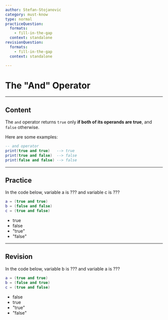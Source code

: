 ```yaml
---
author: Stefan-Stojanovic
category: must-know
type: normal
practiceQuestion:
  formats:
    - fill-in-the-gap
  context: standalone
revisionQuestion:
  formats:
    - fill-in-the-gap
  context: standalone

---
```


# The "And" Operator

---
## Content


The `and` operator returns `true` only **if both of its operands are true**, and `false` otherwise. 

Here are some examples:
```lua
-- and operator
print(true and true)   --> true
print(true and false)  --> false
print(false and false) --> false
```

---
## Practice

In the code below, variable a is ??? and variable c is ??? 

```lua
a = (true and true)
b = (false and false) 
c = (true and false)  
```

- true
- false
- "true"
- "false"



---

## Revision

In the code below, variable b is ??? and variable a is ??? 

```lua
a = (true and true)
b = (false and true) 
c = (true and false)  
```

- false
- true
- "true"
- "false"

